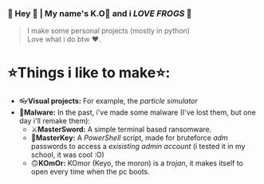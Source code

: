 ### 🐸 Hey 🐸 | My name's K.O🐸 and i *LOVE FROGS* 🐸
> I make some personal projects (mostly in python)</br>
> Love what i do btw ❤️.

# ⭐Things i like to make⭐:
- 👓**Visual projects:** For example, the *particle simulator*
- 🦠**Malware:** In the past, i've made some malware (I've lost them, but one day i'll remake them):
  - ⚔️**MasterSword:** A simple terminal based ransomware.
  - 🔑**MasterKey:** A *PowerShell* script, made for bruteforce *adm* passwords to access a *exisisting admin account* (i tested it in my school, it was cool :O)
  - 🙃**KOmOr:** KOmor (Keyo, the moron) is a *trojan*, it makes itself to open every time when the pc boots.

<!--
WHY ARE U LOOKING HERE UH?
FROG BOOOOOOMB
🐸🐸🐸🐸🐸🐸🐸
--!>
